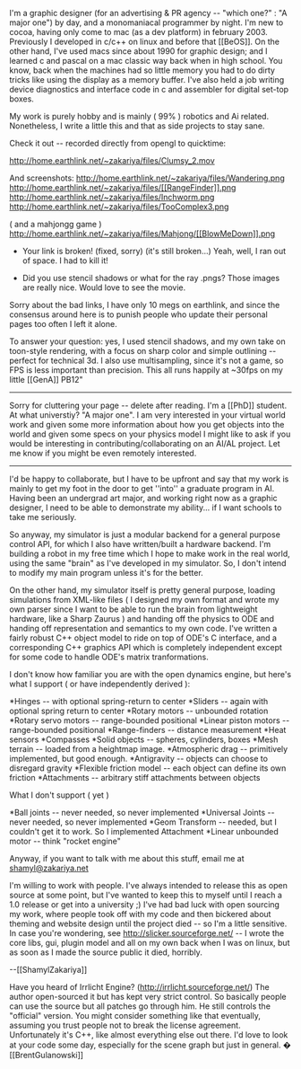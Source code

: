 

I'm a graphic designer (for an advertising & PR agency -- "which one?" : "A major one") by day, and a monomaniacal programmer by night. I'm new to cocoa, having only come to mac (as a dev platform) in february 2003. Previously I developed in c/c++ on linux and before that [[BeOS]]. On the other hand, I've used macs since about 1990 for graphic design; and I learned c and pascal on a mac classic way back when in high school. You know, back when the machines had so little memory you had to do dirty tricks like using the display as a memory buffer. I've also held a job writing device diagnostics and interface code in c and assembler for digital set-top boxes.

My work is purely hobby and is mainly ( 99% ) robotics and Ai related. Nonetheless, I write a little this and that as side projects to stay sane.

Check it out -- recorded directly from opengl to quicktime:

http://home.earthlink.net/~zakariya/files/Clumsy_2.mov

And screenshots:
http://home.earthlink.net/~zakariya/files/Wandering.png
http://home.earthlink.net/~zakariya/files/[[RangeFinder]].png
http://home.earthlink.net/~zakariya/files/Inchworm.png
http://home.earthlink.net/~zakariya/files/TooComplex3.png

( and a mahjongg game )
http://home.earthlink.net/~zakariya/files/Mahjong/[[BlowMeDown]].png

- Your link is broken! (fixed, sorry) (it's still broken...)
Yeah, well, I ran out of space. I had to kill it!

- Did you use stencil shadows or what for the ray .pngs? Those images are really nice. Would love to see the movie.

Sorry about the bad links, I have only 10 megs on earthlink, and since the consensus around here is to punish people who update their personal pages too often I left it alone.

To answer your question: yes, I used stencil shadows, and my own take on toon-style rendering, with a focus on sharp color and simple outlining -- perfect for technical 3d. I also use multisampling, since it's not a game, so FPS is less important than precision. This all runs happily at ~30fps on my little [[GenA]] PB12"

----
Sorry for cluttering your page -- delete after reading.  I'm a [[PhD]] student.  At what universtiy?  "A major one".  I am very interested in your virtual world work and given some more information about how you get objects into the world and given some specs on your physics model I might like to ask if you would be interesting in contributing/collaborating on an AI/AL project.  Let me know if you might be even remotely interested.

---- 

I'd be happy to collaborate, but I have to be upfront and say that my work is mainly to get my foot in the door to get ''into'' a graduate program in AI. Having been an undergrad art major, and working right now as a graphic designer, I need to be able to demonstrate my ability... if I want schools to take me seriously.

So anyway, my simulator is just a modular backend for a general purpose control API, for which I also have written/built a hardware backend. I'm building a robot in my free time which I hope to make work in the real world, using the same "brain" as I've developed in my simulator. So, I don't intend to modify my main program unless it's for the better.

On the other hand, my simulator itself is pretty general purpose, loading simulations from XML-like files ( I designed my own format and wrote my own parser since I want to be able to run the brain from lightweight hardware, like a Sharp Zaurus ) and handing off the physics to ODE and handing off representation and semantics to my own code. I've written a fairly robust C++ object model to ride on top of ODE's C interface, and a corresponding C++ graphics API which is completely independent except for some code to handle ODE's matrix tranformations.

I don't know how familiar you are with the open dynamics engine, but here's what I support ( or have independently derived ):


*Hinges -- with optional spring-return to center
*Sliders -- again with optional spring return to center
*Rotary motors -- unbounded rotation
*Rotary servo motors -- range-bounded positional
*Linear piston motors -- range-bounded positional
*Range-finders -- distance measurement
*Heat sensors
*Compasses
*Solid objects -- spheres, cylinders, boxes
*Mesh terrain -- loaded from a heightmap image.
*Atmospheric drag -- primitively implemented, but good enough.
*Antigravity -- objects can choose to disregard gravity
*Flexible friction model -- each object can define its own friction
*Attachments -- arbitrary stiff attachments between objects


What I don't support ( yet )

*Ball joints -- never needed, so never implemented
*Universal Joints -- never needed, so never implemented
*Geom Transform -- needed, but I couldn't get it to work. So I implemented Attachment
*Linear unbounded motor -- think "rocket engine"


Anyway, if you want to talk with me about this stuff, email me at shamyl@zakariya.net

I'm willing to work with people. I've always intended to release this as open source at some point, but I've wanted to keep this to myself until I reach a 1.0 release or get into a university ;) I've had bad luck with open sourcing my work, where people took off with my code and then bickered about theming and website design until the project died -- so I'm a little sensitive. In case you're wondering, see http://slicker.sourceforge.net/ -- I wrote the core libs, gui, plugin model and all on my own back when I was on linux, but as soon as I made the source public it died, horribly.

--[[ShamylZakariya]]

Have you heard of Irrlicht Engine? (http://irrlicht.sourceforge.net/) The author open-sourced it but has kept very strict control. So basically people can use the source but all patches go through him. He still controls the "official" version. You might consider something like that eventually, assuming you trust people not to break the license agreement. Unfortunately it's C++, like almost everything else out there. I'd love to look at your code some day, especially for the scene graph but just in general. � [[BrentGulanowski]]